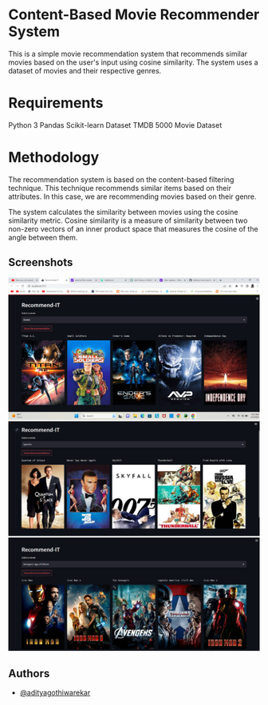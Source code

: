 
# Content-Based Movie Recommender System

This is a simple movie recommendation system that recommends similar movies based on the user's input using cosine similarity. The system uses a dataset of movies and their respective genres.

# Requirements

Python 3
Pandas
Scikit-learn
Dataset
TMDB 5000 Movie Dataset

# Methodology

The recommendation system is based on the content-based filtering technique. This technique recommends similar items based on their attributes. In this case, we are recommending movies based on their genre.

The system calculates the similarity between movies using the cosine similarity metric. Cosine similarity is a measure of similarity between two non-zero vectors of an inner product space that measures the cosine of the angle between them.

## Screenshots

![App Screenshot](https://github.com/adityagothiwarekar/movie_recommendation_system/blob/main/Screenshot%202023-05-02%20081537.png)
![App Screenshot](https://github.com/adityagothiwarekar/movie_recommendation_system/blob/main/Screenshot%202023-05-02%20081558.png)
![App Screenshot](https://github.com/adityagothiwarekar/movie_recommendation_system/blob/main/Screenshot%202023-05-02%20081626.png)

## Authors

- [@adityagothiwarekar](https://github.com/adityagothiwarekar)

